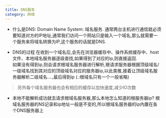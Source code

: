 ```yaml
---
title: DNS服务
category: 网络
---
```

- 什么是DNS:
Domain Name System: 域名服务. 通常两台主机进行通信就必须要知道对方的IP地址,通常我们访问一个网站只是输入一个域名,那么就需要一个服务来将域名转换为IP,这个服务的话就是DNS.

- DNS的过程
在收到一个域名后,会先在浏览器缓存中、操作系统缓存中、host文件、本地域名服务器逐级查找,如果得到了对应的ip,则直接返回.  
如果没有得到ip,则会请求根域名服务器进行解析,根请求服务器根据顶级域名/一级域名找到其对应的顶级域名对应的服务器ip,以此类推,接着让顶级域名服务器解析二级域名....,最后得到ip (.:根域名只有一个一般省略)
> 另外每个域名服务器也会有相应的缓存以加快速度,减少IO次数

- 本地不能解析成功就去请求根域名服务器,那么本地怎么知道的根服务器ip?
根域名服务器的NS记录和ip地址一般是不变的,所以根域名服务器的ip内置在各个DNS服务器上
